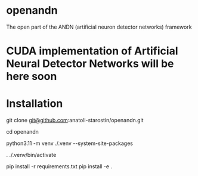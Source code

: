 # openandn
The open part of the ANDN (artificial neuron detector networks) framework

# CUDA implementation of Artificial Neural Detector Networks will be here soon

# Installation

git clone git@github.com:anatoli-starostin/openandn.git

cd openandn

python3.11 -m venv ./.venv --system-site-packages

. ./.venv/bin/activate

pip install -r requirements.txt
pip install -e .
